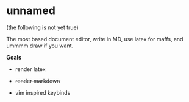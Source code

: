 # unnamed

(the following is not yet true)

The most based document editor, write in MD, use latex for maffs, and ummmm draw if you want.

**Goals**

- render latex

- ~~render markdown~~

- vim inspired keybinds
